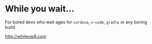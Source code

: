 # While you wait...

For bored devs who wait ages for `cordova`, `x-code`, `gradle` or any boring build.

http://whileuw8.com
